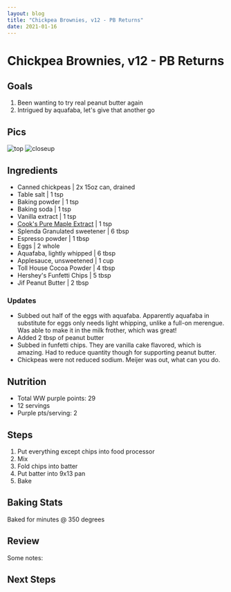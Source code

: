```yaml
---
layout: blog
title: "Chickpea Brownies, v12 - PB Returns"
date: 2021-01-16
---
```


# Chickpea Brownies, v12 - PB Returns
## Goals
1. Been wanting to try real peanut butter again
2. Intrigued by aquafaba, let's give that another go

## Pics
![top](/assets/recipes/chickpea-12-top.jpg)
![closeup](/assets/recipes/chickpea-12-close.jpg)

## Ingredients

- Canned chickpeas | 2x 15oz can, drained
- Table salt | 1 tsp
- Baking powder | 1 tsp
- Baking soda | 1 tsp
- Vanilla extract | 1 tsp
- [Cook's Pure Maple Extract](https://amzn.to/2LiRs8L) | 1 tsp
- Splenda Granulated sweetener | 6 tbsp
- Espresso powder | 1 tbsp
- Eggs | 2 whole
- Aquafaba, lightly whipped | 6 tbsp
- Applesauce, unsweetened | 1 cup
- Toll House Cocoa Powder | 4 tbsp
- Hershey's Funfetti Chips | 5 tbsp
- Jif Peanut Butter | 2 tbsp

### Updates
- Subbed out half of the eggs with aquafaba. Apparently aquafaba in substitute for eggs only needs light whipping, unlike a full-on merengue. Was able to make it in the milk frother, which was great!
- Added 2 tbsp of peanut butter
- Subbed in funfetti chips. They are vanilla cake flavored, which is amazing. Had to reduce quantity though for supporting peanut butter.
- Chickpeas were not reduced sodium. Meijer was out, what can you do.

## Nutrition
- Total WW purple points: 29
- 12 servings
- Purple pts/serving: 2

## Steps
1. Put everything except chips into food processor
2. Mix
3. Fold chips into batter
4. Put batter into 9x13 pan
5. Bake

## Baking Stats
Baked for  minutes @ 350 degrees

## Review

Some notes:

## Next Steps

